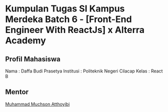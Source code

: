# Kumpulan Tugas SI Kampus Merdeka Batch 6 - [Front-End Engineer With ReactJs] x Alterra Academy

## Profil Mahasiswa
Nama : Daffa Budi Prasetya
Institusi : Politeknik Negeri Cilacap
Kelas : React B

## Mentor
[Muhammad Muchson Atthoyibi](https://www.instagram.com/atthoyibi/)
